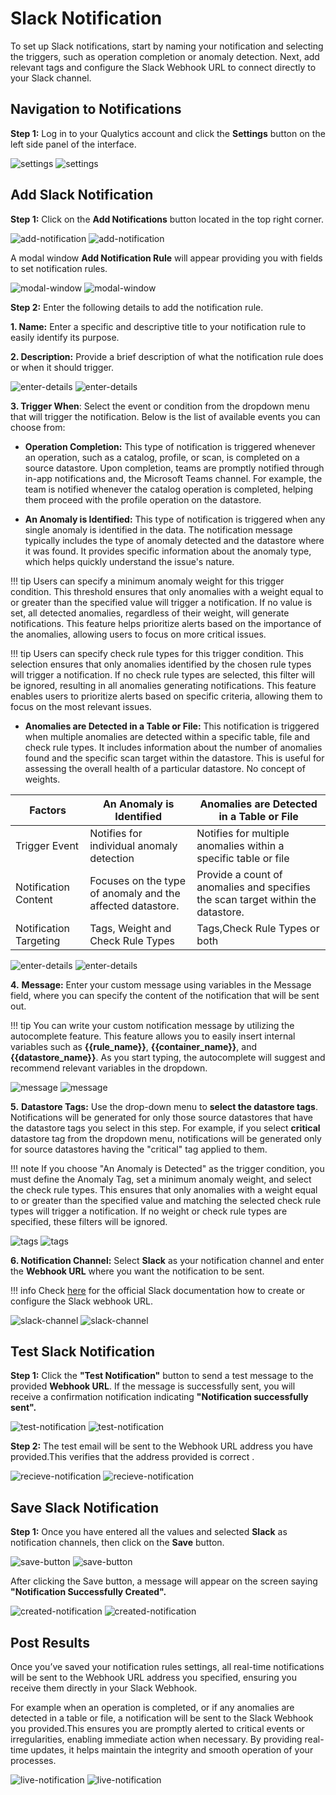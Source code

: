 # Slack Notification

To set up Slack notifications, start by naming your notification and selecting the triggers, such as operation completion or anomaly detection. Next, add relevant tags and configure the Slack Webhook URL to connect directly to your Slack channel. 

## Navigation to Notifications

**Step 1:** Log in to your Qualytics account and click the **Settings** button on the left side panel of the interface. 

![settings](../../assets/notifications/services/slack/settings-light-1.png#only-light)
![settings](../../assets/notifications/services/slack/settings-dark-1.png#only-dark)

## Add Slack Notification

**Step 1:** Click on the **Add Notifications** button located in the top right corner.

![add-notification](../../assets/notifications/services/slack/add-notification-light-3.png#only-light)
![add-notification](../../assets/notifications/services/slack/add-notification-dark-3.png#only-dark)

A modal window **Add Notification Rule** will appear providing you with fields to set notification rules.

![modal-window](../../assets/notifications/services/slack/modal-window-light-4.png#only-light)
![modal-window](../../assets/notifications/services/slack/modal-window-dark-4.png#only-dark)

**Step 2:** Enter the following details to add the notification rule.

**1. Name:** Enter a specific and descriptive title to your notification rule to easily identify its purpose.

**2. Description:** Provide a brief description of what the notification rule does or when it should trigger.

![enter-details](../../assets/notifications/services/slack/enter-details-light-55.png#only-light)
![enter-details](../../assets/notifications/services/slack/enter-details-dark-55.png#only-dark)

**3. Trigger When**: Select the event or condition from the dropdown menu that will trigger the notification. Below is the list of available events you can choose from:

- **Operation Completion:** This type of notification is triggered whenever an operation, such as a catalog, profile, or scan, is completed on a source datastore. Upon completion, teams are promptly notified through in-app notifications and, the Microsoft Teams channel. For example, the team is notified whenever the catalog operation is completed, helping them proceed with the profile operation on the datastore. 

- **An Anomaly is Identified:** This type of notification is triggered when any single anomaly is identified in the data. The notification message typically includes the type of anomaly detected and the datastore where it was found. It provides specific information about the anomaly type, which helps quickly understand the issue's nature.

!!! tip
    Users can specify a minimum anomaly weight for this trigger condition. This threshold ensures that only anomalies with a weight equal to or greater than the specified value will trigger a notification. If no value is set, all detected anomalies, regardless of their weight, will generate notifications. This feature helps prioritize alerts based on the importance of the anomalies, allowing users to focus on more critical issues.

!!! tip
    Users can specify check rule types for this trigger condition. This selection ensures that only anomalies identified by the chosen rule types will trigger a notification. If no check rule types are selected, this filter will be ignored, resulting in all anomalies generating notifications. This feature enables users to prioritize alerts based on specific criteria, allowing them to focus on the most relevant issues.

- **Anomalies are Detected in a Table or File:** This notification is triggered when multiple anomalies are detected within a specific table, file and check rule types. It includes information about the number of anomalies found and the specific scan target within the datastore. This is useful for assessing the overall health of a particular datastore. No concept of weights. 

| Factors | An Anomaly is Identified | Anomalies are Detected in a Table or File |
|---------|--------|--------|
| Trigger Event | Notifies for individual anomaly detection | Notifies for multiple anomalies within a specific table or file |
| Notification Content | Focuses on the type of anomaly and the affected datastore. | Provide a count of anomalies and specifies the scan target within the datastore. |
| Notification Targeting  | Tags, Weight and Check Rule Types  | Tags,Check Rule Types or both  |

![enter-details](../../assets/notifications/services/slack/enter-details-light-5.png#only-light)
![enter-details](../../assets/notifications/services/slack/enter-details-dark-5.png#only-dark)

**4.** **Message:** Enter your custom message using variables in the Message field, where you can specify the content of the notification that will be sent out. 

!!! tip 
    You can write your custom notification message by utilizing the autocomplete feature. This feature allows you to easily insert internal variables such as **{{rule_name}}**, **{{container_name}}**, and **{{datastore_name}}**. As you start typing, the autocomplete will suggest and recommend relevant variables in the dropdown. 

![message](../../assets/notifications/services/slack/message-light-6.png#only-light)
![message](../../assets/notifications/services/slack/message-dark-6.png#only-dark)

**5.** **Datastore Tags:** Use the drop-down menu to **select the datastore tags**. Notifications will be generated for only those source datastores that have the datastore tags you select in this step. For example, if you select **critical** datastore tag from the dropdown menu, notifications will be generated only for source datastores having the "critical" tag applied to them. 

!!! note 
    If you choose "An Anomaly is Detected" as the trigger condition, you must define the Anomaly Tag, set a minimum anomaly weight, and select the check rule types. This ensures that only anomalies with a weight equal to or greater than the specified value and matching the selected check rule types will trigger a notification. If no weight or check rule types are specified, these filters will be ignored.

![tags](../../assets/notifications/services/slack/tags-light-7.png#only-light)
![tags](../../assets/notifications/services/slack/tags-dark-7.png#only-dark)

**6. Notification Channel:** Select **Slack** as your notification channel and enter the **Webhook URL** where you want the notification to be sent.

!!! info
    Check [here](https://api.slack.com/messaging/webhooks) for the official Slack documentation how to create or configure the Slack webhook URL.

![slack-channel](../../assets/notifications/services/slack/slack-channel-light-8.png#only-light)
![slack-channel](../../assets/notifications/services/slack/slack-channel-dark-8.png#only-dark)

## Test Slack Notification

**Step 1:** Click the **"Test Notification"** button to send a test message to the provided **Webhook URL**. If the message is successfully sent, you will receive a confirmation notification indicating **"Notification successfully sent".**

![test-notification](../../assets/notifications/services/slack/test-notification-light-9.png#only-light)
![test-notification](../../assets/notifications/services/slack/test-notification-dark-9.png#only-dark)

**Step 2:** The test email will be sent to the Webhook URL address you have provided.This verifies that the address provided is correct .

![recieve-notification](../../assets/notifications/services/slack/recieve-notification-light-10.png#only-light)
![recieve-notification](../../assets/notifications/services/slack/recieve-notification-light-10.png#only-dark)

## Save Slack Notification

**Step 1:** Once you have entered all the values and selected **Slack** as notification channels, then click on the **Save** button.

![save-button](../../assets/notifications/services/slack/save-button-light-11.png#only-light)
![save-button](../../assets/notifications/services/slack/save-button-dark-11.png#only-dark)

After clicking the Save button, a message will appear on the screen saying **"Notification Successfully Created".**

![created-notification](../../assets/notifications/services/slack/created-notification-light-12.png#only-light)
![created-notification](../../assets/notifications/services/slack/created-notification-dark-12.png#only-dark)

## Post Results

Once you’ve saved your notification rules settings, all real-time notifications will be sent to the Webhook URL address you specified, ensuring you receive them directly in your Slack Webhook.

For example when an operation is completed, or if any anomalies are detected in a table or file, a notification will be sent to the Slack Webhook you provided.This ensures you are promptly alerted to critical events or irregularities, enabling immediate action when necessary. By providing real-time updates, it helps maintain the integrity and smooth operation of your processes.

![live-notification](../../assets/notifications/services/slack/live-notification-light-13.png#only-light)
![live-notification](../../assets/notifications/services/slack/live-notification-light-13.png#only-dark)

